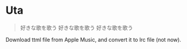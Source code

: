 # Uta

> 好きな歌を歌う 好きな歌を歌う 好きな歌を歌う

Download ttml file from Apple Music, and convert it to lrc file (not now).
